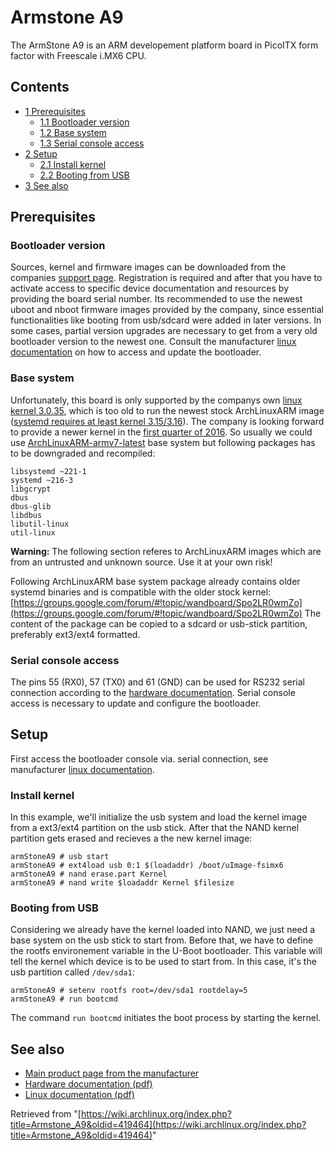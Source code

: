 # Armstone A9

The ArmStone A9 is an ARM developement platform board in PicoITX form factor with Freescale i.MX6 CPU.

## Contents

*   [1 Prerequisites](#Prerequisites)
    *   [1.1 Bootloader version](#Bootloader_version)
    *   [1.2 Base system](#Base_system)
    *   [1.3 Serial console access](#Serial_console_access)
*   [2 Setup](#Setup)
    *   [2.1 Install kernel](#Install_kernel)
    *   [2.2 Booting from USB](#Booting_from_USB)
*   [3 See also](#See_also)

## Prerequisites

### Bootloader version

Sources, kernel and firmware images can be downloaded from the companies [support page](https://www.fs-net.de/de/support/mein-f-und-s/). Registration is required and after that you have to activate access to specific device documentation and resources by providing the board serial number. Its recommended to use the newest uboot and nboot firmware images provided by the company, since essential functionalities like booting from usb/sdcard were added in later versions. In some cases, partial version upgrades are necessary to get from a very old bootloader version to the newest one. Consult the manufacturer [linux documentation](https://www.fs-net.de/assets/download/docu/common/en/FSiMX6_FirstSteps_eng.pdf) on how to access and update the bootloader.

### Base system

Unfortunately, this board is only supported by the companys own [linux kernel 3.0.35](http://forum.fs-net.de/index.php/Thread/3972-fsimx6-V2-1-released/), which is too old to run the newest stock ArchLinuxARM image ([systemd requires at least kernel 3.15/3.16](http://archlinuxarm.org/forum/viewtopic.php?f=47&t=9225#p48367)). The company is looking forward to provide a newer kernel in the [first quarter of 2016](http://forum.fs-net.de/index.php/Thread/3842-armStoneA9-Linux-development-state-and-releases/?postID=13176#post13176). So usually we could use [ArchLinuxARM-armv7-latest](http://os.archlinuxarm.org/os/ArchLinuxARM-armv7-latest.tar.gz) base system but following packages has to be downgraded and recompiled:

```
libsystemd ~221-1
systemd ~216-3
libgcrypt
dbus
dbus-glib
libdbus
libutil-linux
util-linux

```

**Warning:** The following section referes to ArchLinuxARM images which are from an untrusted and unknown source. Use it at your own risk!

Following ArchLinuxARM base system package already contains older systemd binaries and is compatible with the older stock kernel: [https://groups.google.com/forum/#!topic/wandboard/Spo2LR0wmZo](https://groups.google.com/forum/#!topic/wandboard/Spo2LR0wmZo) The content of the package can be copied to a sdcard or usb-stick partition, preferably ext3/ext4 formatted.

### Serial console access

The pins 55 (RX0), 57 (TX0) and 61 (GND) can be used for RS232 serial connection according to the [hardware documentation](https://www.fs-net.de/assets/download/docu/armstone/en/armStoneA9_Hardware_eng.pdf). Serial console access is necessary to update and configure the bootloader.

## Setup

First access the bootloader console via. serial connection, see manufacturer [linux documentation](https://www.fs-net.de/assets/download/docu/common/en/FSiMX6_FirstSteps_eng.pdf).

### Install kernel

In this example, we'll initialize the usb system and load the kernel image from a ext3/ext4 partition on the usb stick. After that the NAND kernel partition gets erased and recieves a the new kernel image:

```
armStoneA9 # usb start
armStoneA9 # ext4load usb 0:1 $(loadaddr) /boot/uImage-fsimx6
armStoneA9 # nand erase.part Kernel
armStoneA9 # nand write $loadaddr Kernel $filesize

```

### Booting from USB

Considering we already have the kernel loaded into NAND, we just need a base system on the usb stick to start from. Before that, we have to define the rootfs environement variable in the U-Boot bootloader. This variable will tell the kernel which device is to be used to start from. In this case, it's the usb partition called `/dev/sda1`:

```
armStoneA9 # setenv rootfs root=/dev/sda1 rootdelay=5 
armStoneA9 # run bootcmd

```

The command `run bootcmd` initiates the boot process by starting the kernel.

## See also

*   [Main product page from the manufacturer](https://www.fs-net.de/en/products/armstone/armstonea9/)
*   [Hardware documentation (pdf)](https://www.fs-net.de/assets/download/docu/armstone/en/armStoneA9_Hardware_eng.pdf)
*   [Linux documentation (pdf)](https://www.fs-net.de/assets/download/docu/common/en/FSiMX6_FirstSteps_eng.pdf)

Retrieved from "[https://wiki.archlinux.org/index.php?title=Armstone_A9&oldid=419464](https://wiki.archlinux.org/index.php?title=Armstone_A9&oldid=419464)"